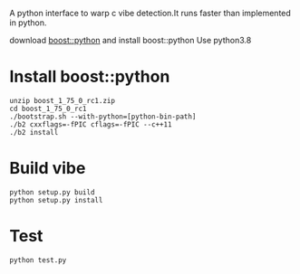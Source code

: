 A python interface to warp c vibe detection.It runs faster than implemented in python.

download [boost::python](https://dl.bintray.com/boostorg/release/1.75.0/source/boost_1_75_0_rc1.zip) and install boost::python 
Use python3.8
# Install boost::python
```
unzip boost_1_75_0_rc1.zip
cd boost_1_75_0_rc1
./bootstrap.sh --with-python=[python-bin-path]
./b2 cxxflags=-fPIC cflags=-fPIC --c++11
./b2 install
```

# Build vibe
```
python setup.py build
python setup.py install
```

# Test
`python test.py`
